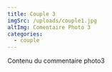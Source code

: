 ```yaml
---
title: Couple 3
imgSrc: /uploads/couple1.jpg
altImg: Comentaire Photo 3
categories:
  - couple
---
```


Contenu du commentaire photo3
